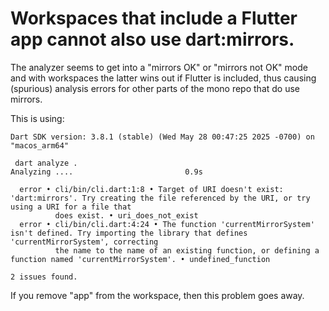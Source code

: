 # Workspaces that include a Flutter app cannot also use dart:mirrors.

The analyzer seems to get into a "mirrors OK" or "mirrors not OK" mode and
with workspaces the latter wins out if Flutter is included, thus causing
(spurious) analysis errors for other parts of the mono repo that do use mirrors.

This is using:
```
Dart SDK version: 3.8.1 (stable) (Wed May 28 00:47:25 2025 -0700) on "macos_arm64"
```

```
 dart analyze .
Analyzing ....                         0.9s

  error • cli/bin/cli.dart:1:8 • Target of URI doesn't exist: 'dart:mirrors'. Try creating the file referenced by the URI, or try using a URI for a file that
          does exist. • uri_does_not_exist
  error • cli/bin/cli.dart:4:24 • The function 'currentMirrorSystem' isn't defined. Try importing the library that defines 'currentMirrorSystem', correcting
          the name to the name of an existing function, or defining a function named 'currentMirrorSystem'. • undefined_function

2 issues found.
```

If you remove "app" from the workspace, then this problem goes away.